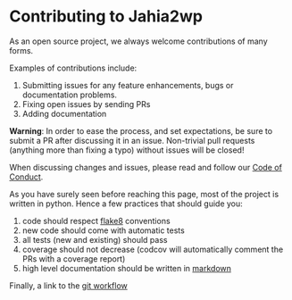 # Contributing to Jahia2wp

As an open source project, we always welcome contributions of many forms.

Examples of contributions include:

1. Submitting issues for any feature enhancements, bugs or documentation problems.
1. Fixing open issues by sending PRs
1. Adding documentation

**Warning**: In order to ease the process, and set expectations, be sure to submit a PR after discussing it in an issue. Non-trivial pull requests (anything more than fixing a typo) without issues will be closed!

When discussing changes and issues, please read and follow our [Code of Conduct](./CODE_OF_CONDUCT.md).

As you have surely seen before reaching this page, most of the project is written in python. Hence a few practices that should guide you:

1. code should respect [flake8](http://flake8.pycqa.org/en/latest/) conventions
1. new code should come with automatic tests
1. all tests (new and existing) should pass
1. coverage should not decrease (codcov will automatically comment the PRs with a coverage report)
1. high level documentation should be written in [markdown](https://daringfireball.net/projects/markdown/)

Finally, a link to the [git workflow](https://www.atlassian.com/git/tutorials/comparing-workflows/gitflow-workflow )

